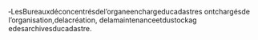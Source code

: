 ‐LesBureauxdéconcentrésdel’organeenchargeducadastres ontchargésde l’organisation,delacréation, delamaintenanceetdustockag edesarchivesducadastre.